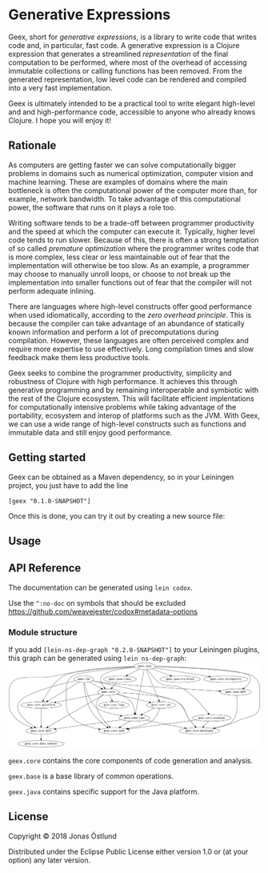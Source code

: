 # Generative Expressions

Geex, short for *generative expressions*, is a library to write code that writes code and, in particular, fast code. A generative expression is a Clojure expression that generates a streamlined *representation* of the final computation to be performed, where most of the overhead of accessing immutable collections or calling functions has been removed. From the generated representation, low level code can be rendered and compiled into a very fast implementation.

Geex is ultimately intended to be a practical tool to write elegant high-level and and high-performance code, accessible to anyone who already knows Clojure. I hope you will enjoy it!

## Rationale

As computers are getting faster we can solve computationally bigger problems in domains such as numerical optimization, computer vision and machine learning. These are examples of domains where the main bottleneck is often the computational power of the computer more than, for example, network bandwidth. To take advantage of this computational power, the software that runs on it plays a role too. 

Writing software tends to be a trade-off between programmer productivity and the speed at which the computer can execute it. Typically, higher level code tends to run slower. Because of this, there is often a strong temptation of so called *premature optimization* where the programmer writes code that is more complex, less clear or less maintainable out of fear that the implementation will otherwise be too slow. As an example, a programmer may choose to manually unroll loops, or choose to *not* break up the implementation into smaller functions out of fear that the compiler will not perform adequate inlining.

There are languages where high-level constructs offer good performance when used idiomatically, according to the *zero overhead principle*. This is because the compiler can take advantage of an abundance of statically known information and perform a lot of precomputations during compilation. However, these languages are often perceived complex and require more expertise to use effectively. Long compilation times and slow feedback make them less productive tools.

Geex seeks to combine the programmer productivity, simplicity and robustness of Clojure with high performance. It achieves this through generative programming and by remaining interoperable and symbiotic with the rest of the Clojure ecosystem. This will facilitate efficient implentations for computationally intensive problems while taking advantage of the portability, ecosystem and interop of platforms such as the JVM. With Geex, we can use a wide range of high-level constructs such as functions and immutable data and still enjoy good performance.

## Getting started

Geex can be obtained as a Maven dependency, so in your Leiningen project, you just have to add the line
```
[geex "0.1.0-SNAPSHOT"]
```
Once this is done, you can try it out by creating a new source file:

## Usage

## API Reference

The documentation can be generated using ```lein codox```.

Use the ```^:no-doc``` on symbols that should be excluded
https://github.com/weavejester/codox#metadata-options

### Module structure
If you add ```[lein-ns-dep-graph "0.2.0-SNAPSHOT"]``` to your Leiningen plugins, this graph can be generated using ```lein ns-dep-graph```:
![Module graph](ns-dep-graph.png)

```geex.core``` contains the core components of code generation and analysis.

```geex.base``` is a base library of common operations.

```geex.java``` contains specific support for the Java platform.

## License

Copyright © 2018 Jonas Östlund

Distributed under the Eclipse Public License either version 1.0 or (at
your option) any later version.
